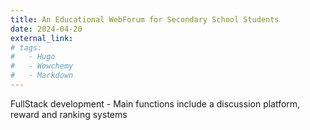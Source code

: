 ```yaml
---
title: An Educational WebForum for Secondary School Students
date: 2024-04-20
external_link: 
# tags:
#   - Hugo
#   - Wowchemy
#   - Markdown
---
```

FullStack development - Main functions include a discussion platform, reward and ranking systems
<!--more-->